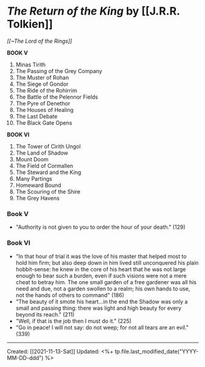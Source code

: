 
# *The Return of the King* by [[J.R.R. Tolkien]]
*[[~The Lord of the Rings]]*

**BOOK V**

1. Minas Tirith
2. The Passing of the Grey Company
3. The Muster of Rohan
4. The Siege of Gondor
5. The Ride of the Rohirrim
6. The Battle of the Pelennor Fields
7. The Pyre of Denethor
8. The Houses of Healing
9. The Last Debate
10. The Black Gate Opens

**BOOK VI**

1. The Tower of Cirith Ungol
2. The Land of Shadow
3. Mount Doom
4. The Field of Cormallen
5. The Steward and the King
6. Many Partings
7. Homeward Bound
8. The Scouring of the Shire
9. The Grey Havens


### Book V
- "Authority is not given to you to order the hour of your death." (129) 

### Book VI
- "In that hour of trial it was the love of his master that helped most to hold him firm; but also deep down in him lived still unconquered his plain hobbit-sense: he knew in the core of his heart that he was not large enough to bear such a burden, even if such visions were not a mere cheat to betray him. The one small garden of a free gardener was all his need and due, not a garden swollen to a realm; his own hands to use, not the hands of others to command" (186)
- "The beauty of it smote his heart...in the end the Shadow was only a small and passing thing: there was light and high beauty for every beyond its reach." (211)
- "Well, if that is the job then I must do it." (225)
- "Go in peace! I will not say: do not weep; for not all tears are an evil." (339)

---
Created: [[2021-11-13-Sat]]
Updated: <%+ tp.file.last_modified_date("YYYY-MM-DD-ddd") %>
